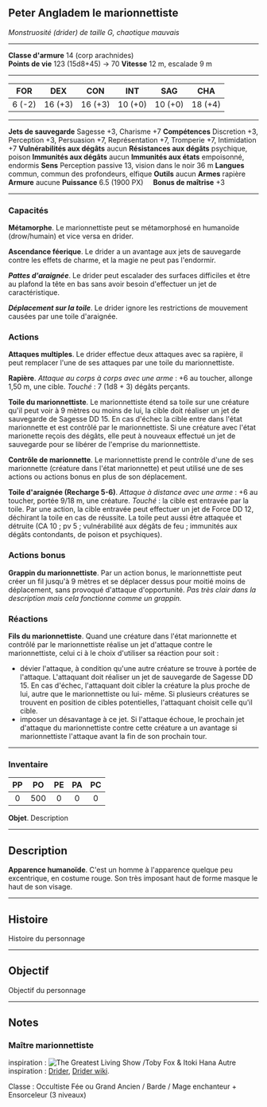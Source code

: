 ## Peter Angladem le marionnettiste
*Monstruosité (drider) de taille G, chaotique mauvais*
___
**Classe d'armure** 14 (corp arachnides)  
**Points de vie** 123 (15d8+45)  -> 70
**Vitesse** 12 m,  escalade 9 m
___

| FOR    | DEX     | CON     | INT     | SAG     | CHA     |
| ------ | ------- | ------- | ------- | ------- | ------- |
| 6 (-2) | 16 (+3) | 16 (+3) | 10 (+0) | 10 (+0) | 18 (+4) |
___
**Jets de sauvegarde** Sagesse +3, Charisme +7
**Compétences** Discretion +3, Perception +3, Persuasion +7, Représentation +7, Tromperie +7, Intimidation +7
**Vulnérabilités aux dégâts** aucun
**Résistances aux dégâts** psychique, poison
**Immunités aux dégâts** aucun
**Immunités aux états** empoisonné, endormis
**Sens**  Perception passive 13, vision dans le noir 36 m 
**Langues** commun, commun des profondeurs, elfique
**Outils** aucun
**Armes** rapière
**Armure** aucune
**Puissance** 6.5 (1900 PX)     **Bonus de maîtrise** +3 
___
### Capacités
**Métamorphe**. Le marionnettiste peut se métamorphosé en humanoïde (drow/humain) et vice versa en drider.

**Ascendance féerique**. Le drider a un avantage aux jets de sauvegarde contre les effets de charme, et la magie ne peut pas l'endormir.

**_Pattes d'araignée_**. Le drider peut escalader des surfaces difficiles et être au plafond la tête en bas sans avoir besoin d'effectuer un jet de caractéristique.

**_Déplacement sur la toile_**. Le drider ignore les restrictions de mouvement causées par une toile d'araignée.

### Actions
**Attaques multiples**. Le drider effectue deux attaques avec sa rapière, il peut remplacer l'une de ses attaques par une toile du marionnettiste.

**Rapière**. _Attaque au corps à corps avec une arme_ : +6 au toucher, allonge 1,50 m, une cible. _Touché_ : 7 (1d8 + 3) dégâts perçants.

**Toile du marionnettiste**. Le marionnettiste étend sa toile sur une créature qu'il peut voir à 9 mètres ou moins de lui, la cible doit réaliser un jet de sauvegarde de Sagesse DD 15. En cas d'échec la cible entre dans l'état marionnette et est contrôlé par le marionnettiste. Si une créature avec l'état marionette reçois des dégâts, elle peut à nouveaux effectué un jet de sauvegarde pour se libérer de l'emprise du marionnettiste.

**Contrôle de marionnette**. Le marionnettiste prend le contrôle d'une de ses marionnette (créature dans l'état marionnette) et peut utilisé une de ses actions ou actions bonus en plus de son déplacement.

**Toile d'araignée (Recharge 5-6)**. _Attaque à distance avec une arme_ : +6 au toucher, portée 9/18 m, une créature. _Touché_ : la cible est entravée par la toile. Par une action, la cible entravée peut effectuer un jet de Force DD 12, déchirant la toile en cas de réussite. La toile peut aussi être attaquée et détruite (CA 10 ; pv 5 ; vulnérabilité aux dégâts de feu ; immunités aux dégâts contondants, de poison et psychiques).

### Actions bonus
**Grappin du marionnettiste**. Par un action bonus, le marionnettiste peut créer un fil jusqu'à 9 mètres et se déplacer dessus pour moitié moins de déplacement, sans provoqué d'attaque d'opportunité. *Pas très clair dans la description mais cela fonctionne comme un grappin.*

### Réactions
**Fils du marionnettiste**. Quand une créature dans l'état marionnette et contrôlé par le marionnettiste réalise un jet d'attaque contre le marionnettiste, celui ci à le choix d'utiliser sa réaction pour soit :
- dévier l'attaque, à condition qu'une autre créature se trouve à portée de l'attaque. L'attaquant doit réaliser un jet de sauvegarde de Sagesse DD 15. En cas d'échec, l'attaquant doit cibler la créature la plus proche de lui, autre que le marionnettiste ou lui- même. Si plusieurs créatures se trouvent en position de cibles potentielles, l'attaquant choisit celle qu'il cible.
- imposer un désavantage à ce jet. Si l'attaque échoue, le prochain jet d'attaque du marionnettiste contre cette créature a un avantage si marionnettiste l'attaque avant la fin de son prochain tour. 

___
### Inventaire
| PP  | PO  | PE  | PA  | PC  |
| :-: | :-: | :-: | :-: | :-: |
|  0  | 500 |  0  |  0  |  0  |

**Objet**. Description
___
## Description
**Apparence humanoïde**. C'est un homme à l'apparence quelque peu excentrique, en costume rouge. Son très imposant haut de forme masque le haut de son visage.  
___
## Histoire
Histoire du personnage
___
## Objectif
Objectif du personnage
___
## Notes
### Maître marionnettiste 
inspiration : 
![The Greatest Living Show /Toby Fox & Itoki Hana](https://www.youtube.com/watch?v=qFow8LkHtlU)
Autre inspiration : [Drider](https://www.aidedd.org/dnd/monstres.php?vf=drider), [Drider wiki](https://forgottenrealms.fandom.com/wiki/Drider).

Classe : Occultiste Fée ou Grand Ancien / Barde  / Mage enchanteur + Ensorceleur (3 niveaux)

